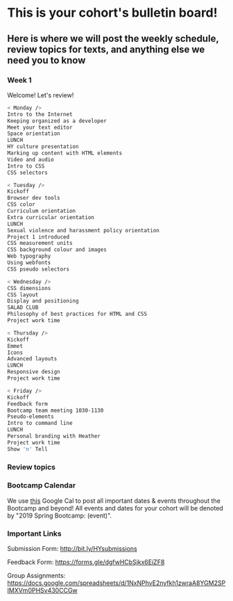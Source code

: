 # This is your cohort's bulletin board! 
## Here is where we will post the weekly schedule, review topics for texts, and anything else we need you to know

<!-- Week number -->
### Week 1

Welcome! Let's review!

```bash
< Monday /> 
Intro to the Internet
Keeping organized as a developer
Meet your text editor
Space orientation
LUNCH
HY culture presentation
Marking up content with HTML elements
Video and audio
Intro to CSS
CSS selectors
```
```bash
< Tuesday /> 
Kickoff
Browser dev tools
CSS color
Curriculum orientation
Extra curricular orientation
LUNCH
Sexual violence and harassment policy orientation
Project 1 introduced
CSS measurement units
CSS background colour and images
Web typography
Using webfonts
CSS pseudo selectors
```

```bash
< Wednesday /> 
CSS dimensions
CSS layout
Display and positioning
SALAD CLUB
Philosophy of best practices for HTML and CSS
Project work time
```
```bash
< Thursday /> 
Kickoff
Emmet
Icons
Advanced layouts
LUNCH
Responsive design
Project work time
```
```bash
< Friday />
Kickoff
Feedback form
Bootcamp team meeting 1030-1130
Pseudo-elements
Intro to command line
LUNCH
Personal branding with Heather
Project work time
Show 'n' Tell
```

### Review topics
<!-- * Topic 1 -->
<!-- * Topic 2 -->
<!-- * Topic 3 -->

### Bootcamp Calendar
We use [this](https://calendar.google.com/calendar/embed?src=hackeryou.com_ckj6930nr6kraakaisos09cccs%40group.calendar.google.com&ctz=America%2FToronto) Google Cal to post all important dates & events throughout the Bootcamp and beyond! All events and dates for your cohort will be denoted by "2019 Spring Bootcamp: (event)".

### Important Links
Submission Form: http://bit.ly/HYsubmissions

Feedback Form: https://forms.gle/dgfwHCbSjkx6EiZF8

Group Assignments: https://docs.google.com/spreadsheets/d/1NxNPhvE2nyfkh1zwraA8YGM2SPIMXVm0PHSv430CCGw

